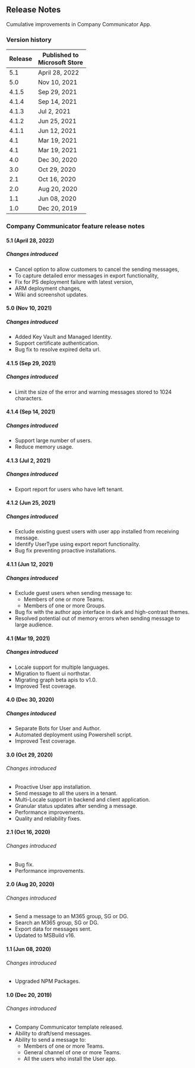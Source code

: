 ## Release Notes

Cumulative improvements in Company Communicator App.

### Version history

|Release |Published to <br/> Microsoft Store |
|---|---|
| 5.1 | April 28, 2022
| 5.0 | Nov 10, 2021
| 4.1.5 | Sep 29, 2021
| 4.1.4 | Sep 14, 2021
| 4.1.3 | Jul 2, 2021
| 4.1.2 | Jun 25, 2021
| 4.1.1 | Jun 12, 2021
| 4.1 | Mar 19, 2021
| 4.1 | Mar 19, 2021
| 4.0 | Dec 30, 2020
| 3.0 | Oct 29, 2020
| 2.1 | Oct 16, 2020
| 2.0 | Aug 20, 2020
| 1.1 | Jun 08, 2020
| 1.0 | Dec 20, 2019

### Company Communicator feature release notes

#### 5.1 (April 28, 2022)
##### Changes introduced
- Cancel option to allow customers to cancel the sending messages,
- To capture detailed error messages in export functionality,
- Fix for PS deployment failure with latest version,
- ARM deployment changes,
- Wiki and screenshot updates.

#### 5.0 (Nov 10, 2021)
##### Changes introduced
- Added Key Vault and Managed Identity.
- Support certificate authentication.
- Bug fix to resolve expired delta url. 

#### 4.1.5 (Sep 29, 2021)
##### Changes introduced
- Limit the size of the error and warning messages stored to 1024 characters.

#### 4.1.4 (Sep 14, 2021)
##### Changes introduced
- Support large number of users.
- Reduce memory usage.

#### 4.1.3 (Jul 2, 2021)
##### Changes introduced
- Export report for users who have left tenant.

#### 4.1.2 (Jun 25, 2021)
##### Changes introduced
- Exclude existing guest users with user app installed from receiving message.
- Identify UserType using export report functionality.
- Bug fix preventing proactive installations.

#### 4.1.1 (Jun 12, 2021)
##### Changes introduced
- Exclude guest users when sending message to:
  - Members of one or more Teams.
  - Members of one or more Groups.
- Bug fix with the author app interface in dark and high-contrast themes.
- Resolved potential out of memory errors when sending message to large audience.

#### 4.1 (Mar 19, 2021)
##### Changes introduced
- Locale support for multiple languages.
- Migration to fluent ui northstar.
- Migrating graph beta apis to v1.0.
- Improved Test coverage.

#### 4.0 (Dec 30, 2020)
##### Changes intoduced
- Separate Bots for User and Author.
- Automated deployment using Powershell script.
- Improved Test coverage.

#### 3.0 (Oct 29, 2020)
###### Changes introduced
- Proactive User app installation.
- Send message to all the users in a tenant.
- Multi-Locale support in backend and client application.
- Granular status updates after sending a message.
- Performance improvements.
- Quality and reliability fixes.

#### 2.1 (Oct 16, 2020)
###### Changes introduced
- Bug fix.
- Performance improvements.

#### 2.0 (Aug 20, 2020)
###### Changes introduced
- Send a message to an M365 group, SG or DG.
- Search an M365 group, SG or DG.
- Export data for messages sent.
- Updated to MSBuild v16.

#### 1.1 (Jun 08, 2020)
###### Changes introduced
- Upgraded NPM Packages.

#### 1.0 (Dec 20, 2019)
###### Changes introduced
- Company Communicator template released.
- Ability to draft/send messages.
- Ability to send a message to:
  - Members of one or more Teams.
  - General channel of one or more Teams.
  - All the users who install the User app.